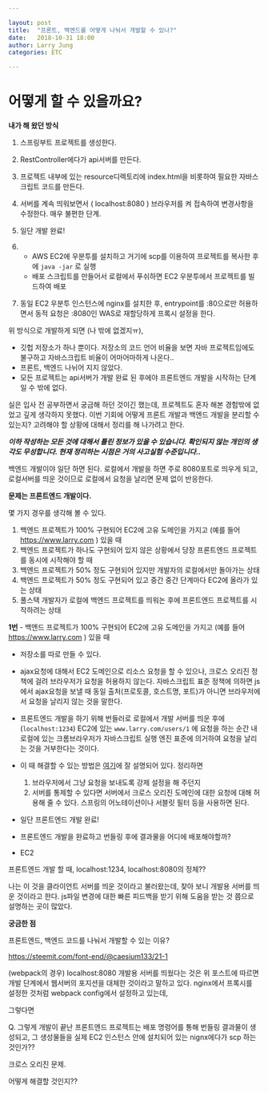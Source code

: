 ```yaml
---

layout: post
title:  "프론트, 백엔드를 어떻게 나눠서 개발할 수 있나?"
date:   2018-10-31 18:00
author: Larry Jung
categories: ETC

---
```


# 어떻게 할 수 있을까요?  

**내가 해 왔던 방식**  

1. 스프링부트 프로젝트를 생성한다.  
2. RestController에다가 api서버를 만든다.   
3. 프로젝트 내부에 있는 resource디렉토리에 index.html을 비롯하여 필요한 자바스크립트 코드를 만든다.  
4. 서버를 계속 띄워보면서 ( localhost:8080 ) 브라우저를 켜 접속하여 변경사항을 수정한다. 매우 불편한 단계.  

5. 일단 개발 완료!  
6. - AWS EC2에 우분투를 설치하고 거기에 scp를 이용하여 프로젝트를 복사한 후에 `java -jar`   로 실행  
   - 배포 스크립트를 만들어서 로컬에서 푸쉬하면 EC2 우분투에서 프로젝트를 빌드하여 배포  

7. 동일 EC2 우분투 인스턴스에 nginx를 설치한 후, entrypoint를 :80으로만 허용하면서 동적 요청은 :8080인 WAS로 재할당하게 프록시 설정을 한다.  



위 방식으로 개발하게 되면 (나 밖에 없겠지ㅠ), 

-  깃헙 저장소가 하나 뿐이다. 저장소의 코드 언어 비율을 보면 자바 프로젝트임에도 불구하고 자바스크립트 비율이 어마어마하게 나온다..  
- 프론트, 백엔드 나뉘어 지지 않았다.  
- 모든 프로젝트는 api서버가 개발 완료 된 후에야 프론트엔드 개발을 시작하는 단계일 수 밖에 없다.  



실은 입사 전 공부하면서 궁금해 하던 것이긴 했는데, 프로젝트도 혼자 해본 경험밖에 없었고 깊게 생각하지 못했다. 이번 기회에 어떻게 프론트 개발과 백엔드 개발을 분리할 수 있는지? 고려해야 할 상황에 대해서 정리를 해 나가려고 한다.  



***이하 작성하는 모든 것에 대해서 틀린 정보가 있을 수 있습니다. 확인되지 않는 개인의 생각도 무성합니다. 현재 정리하는 시점은 거의 사고실험 수준입니다..***   



백엔드 개발이야 일단 하면 된다. 로컬에서 개발을 하면 주로 8080포트로 띄우게 되고, 로컬서버를 띄운 것이므로 로컬에서 요청을 날리면 문제 없이 반응한다.  

**문제는 프론트엔드 개발이다.**  

몇 가지 경우를 생각해 볼 수 있다.  

1. 백엔드 프로젝트가 100% 구현되어 EC2에 고유 도메인을 가지고 (예를 들어 https://www.larry.com ) 있을 때   
2. 백엔드 프로젝트가 하나도 구현되어 있지 않은 상황에서 당장 프론트엔드 프로젝트를 동시에 시작해야 할 때   
3. 백엔드 프로젝트가 50% 정도 구현되어 있지만 개발자의 로컬에서만 돌아가는 상태  
4. 백엔드 프로젝트가 50% 정도 구현되어 있고 중간 중간 단계마다 EC2에 올라가 있는 상태  
5. 풀스택 개발자가 로컬에 백엔드 프로젝트를 띄워논 후에 프론트엔드 프로젝트를 시작하려는 상태  



**1번** - 백엔드 프로젝트가 100% 구현되어 EC2에 고유 도메인을 가지고 (예를 들어 https://www.larry.com ) 있을 때     

- 저장소를 따로 만들 수 있다.  
- ajax요청에 대해서 EC2 도메인으로 리소스 요청을 할 수 있으나, 크로스 오리진 정책에 걸려 브라우저가 요청을 허용하지 않는다. 자바스크립트 표준 정책에 의하면 js에서 ajax요청을 보낼 때 동일 출처(프로토콜, 호스트명, 포트)가 아니면 브라우저에서 요청을 날리지 않는 것을 말한다. 
- 프론트엔드 개발을 하기 위해 번들러로 로컬에서 개발 서버를 띄운 후에(`localhost:1234`) EC2에 있는 `www.larry.com/users/1` 에 요청을 하는 순간 내 로컬에 있는 크롬브라우저가 자바스크립트 실행 엔진 표준에 의거하여 요청을 날리는 것을 거부한다는 것이다.   
- 이 때 해결할 수 있는 방법은 [여기](https://brunch.co.kr/@adrenalinee31/1)에 잘 설명되어 있다. 정리하면   
  1. 브라우저에서 그냥 요청을 보내도록 강제 설정을 해 주던지  
  2.  서버를 통제할 수 있다면 서버에서 크로스 오리진 도메인에 대한 요청에 대해 허용해 줄 수 있다. 스프링의 어노테이션이나 서블릿 필터 등을 사용하면 된다.  
- 일단 프론트엔드 개발 완료!  
- 프론트엔드 개발을 완료하고 번들링 후에 결과물을 어디에 배포해야할까?

- EC2







프론트엔드 개발 할 때, localhost:1234, localhost:8080의 정체??  

나는 이 것을 클라이언트 서버를 띄운 것이라고 불러왔는데, 찾아 보니 개발용 서버를 띄운 것이라고 한다. js파일 변경에 대한 빠른 피드백을 받기 위해 도움을 받는 것 쯤으로 설명하는 곳이 많았다.   

**궁금한 점**  

프론트엔드, 백엔드 코드를 나눠서 개발할 수 있는 이유?  

https://steemit.com/font-end/@caesium133/21-1  

(webpack의 경우) localhost:8080 개발용 서버를 띄웠다는 것은 위 포스트에 따르면 개발 단계에서 웹서버의 포지션을 대체한 것이라고 말하고 있다. nginx에서 프록시를 설정한 것처럼 webpack config에서 설정하고 있는데,   

그렇다면  

Q. 그렇게 개발이 끝난 프론트엔드 프로젝트는 배포 명령어를 통해 번들링 결과물이 생성되고, 그 생성물들을 실제 EC2 인스턴스 안에 설치되어 있는 nignx에다가 scp 하는 것인가??  

크로스 오리진 문제.

어떻게 해결할 것인지??  

